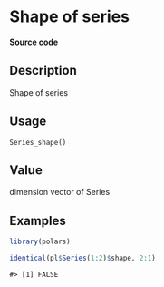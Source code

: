 

# Shape of series

[**Source code**](https://github.com/pola-rs/r-polars/tree/f1aede4d7d7f090c98651365a4120a8232503a4d/R/series__series.R#L236)

## Description

Shape of series

## Usage

<pre><code class='language-R'>Series_shape()
</code></pre>

## Value

dimension vector of Series

## Examples

``` r
library(polars)

identical(pl$Series(1:2)$shape, 2:1)
```

    #> [1] FALSE
